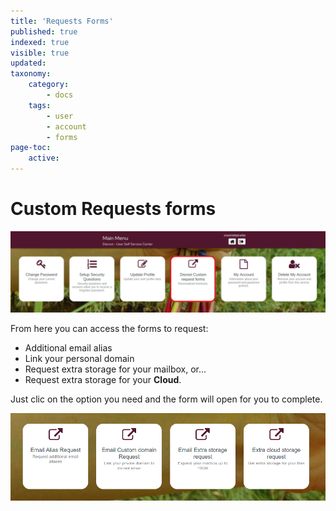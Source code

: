 ```yaml
---
title: 'Requests Forms'
published: true
indexed: true
visible: true
updated:
taxonomy:
    category:
        - docs
    tags:
        - user
        - account
        - forms
page-toc:
    active: 
---
```


# Custom Requests forms

![](en/dashboard_forms.png)

From here you can access the forms to request:
- Additional email alias
- Link your personal domain
- Request extra storage for your mailbox, or...
- Request extra storage for your **Cloud**.

Just clic on the option you need and the form will open for you to complete.

![](en/forms.png)
